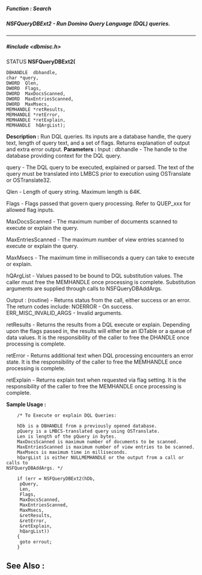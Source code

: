 ##### Function : Search
##### NSFQueryDBExt2 - Run Domino Query Language (DQL) queries.
---
##### #include <dbmisc.h>
STATUS **NSFQueryDBExt2(**

	DBHANDLE  dbhandle,
	char *query,
	DWORD  Qlen,
	DWORD  Flags,
	DWORD  MaxDocsScanned,
	DWORD  MaxEntriesScanned,
	DWORD  MaxMsecs,
	MEMHANDLE *retResults,
	MEMHANDLE *retError,
	MEMHANDLE *retExplain,
	MEMHANDLE  hQArgList);
**Description :**
Run DQL queries. Its inputs are a database handle, the query text, length of 
query text, and a set of flags. Returns explanation of output and extra error 
output.
**Parameters :**
Input :
dbhandle  -  The handle to the database providing context for the DQL query.

query  -  The DQL query to be executed, explained or parsed. The text of the query must be translated into LMBCS prior to execution using OSTranslate or OSTranslate32.

Qlen  -  Length of query string. Maximum length is 64K.

Flags  -  Flags passed that govern query processing. Refer to QUEP_xxx for allowed flag inputs.

MaxDocsScanned  -  The maximum number of documents scanned to execute or explain the query.

MaxEntriesScanned  -  The maximum number of view entries scanned to execute or explain the query.

MaxMsecs  -  The maximum time in milliseconds a query can take to execute or explain.

hQArgList  -  Values passed to be bound to DQL substitution values. The caller must free the MEMHANDLE once processing is complete.  Substitution arguments are supplied through calls to NSFQueryDBAddArgs.

Output :
(routine)  -  Returns status from the call, either success or an error. 
   The return codes include: 
    NOERROR - On success. 
    ERR_MISC_INVALID_ARGS - Invalid arguments.


retResults  -  Returns the results from a DQL execute or explain.  Depending upon the flags passed in, the results will either be an IDTable or a queue of data values.  It is the responsibility of the caller to free the DHANDLE once processing is complete.

retError  -  Returns additional text when DQL processing encounters an error state.  It is the responsibility of the caller to free the MEMHANDLE once processing is complete.

retExplain  -  Returns explain text when requested via flag setting. It is the responsibility of the caller to free the MEMHANDLE once processing is complete.

**Sample Usage :**
```
	/* To Execute or explain DQL Queries:
 
	hDb is a DBHANDLE from a previously opened database.
	pQuery is a LMBCS-translated query using OSTranslate.
	Len is length of the pQuery in bytes.
	MaxDocsScanned is maximum number of documents to be scanned.
	MaxEntriesScanned is maximum number of view entries to be scanned.
	MaxMsecs is maximum time in milliseconds.
	hQargList is either NULLMEMHANDLE or the output from a call or calls to 
NSFQueryDBAddArgs. */

	if (err = NSFQueryDBExt2(hDb, 
	 pQuery, 
	 Len, 
	 Flags, 
	 MaxDocsScanned, 
	 MaxEntriesScanned,  
	 MaxMsecs, 
	 &retResults,  
	 &retError, 
	 &retExplain, 
	 hQargList))
	{
	 goto errout;
	}
```
**See Also :**
[](D:/md_files/.md)
---
